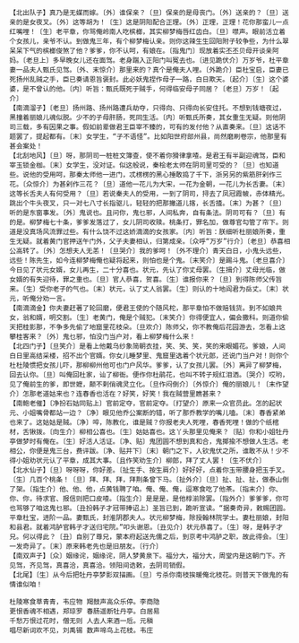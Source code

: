 <!-- { "loadSidebar": true } -->
    【北出队子】真乃是无媒而嫁。〔外〕谁保亲？〔旦〕保亲的是母丧门。〔外〕送亲的？〔旦〕送亲的是女夜叉。〔外〕这等胡为！〔生〕这是阴阳配合正理。〔外〕正理，正理！花你那蛮儿一点红嘴哩！〔生〕老平章，你骂俺岭南人吃槟榔，其实柳梦梅唇红齿白。〔旦〕噤声。眼前活立着个女孩儿，亲爷不认。到做鬼三年，有个柳梦梅认亲。则你这辣生生回阳附子较争些，为什么翠呆呆下气的槟榔俊煞了他？爹爹，你不认呵，有娘在。〔指鬼门〕现放着实丕丕贝母开谈亲阿妈。〔老旦上〕多早晚女儿还在面驾。老身踹入正阳门叫冤去也。〔进见跪伏介〕万岁爷，杜平章妻一品夫人甄氏见驾。〔外、末惊介〕那里来的？真个是俺夫人哩。〔外跪介〕臣杜宝启，臣妻已死扬州乱贼之手，臣已奏请恩旨褒封。此必妖鬼捏作母子一路，白日欺天。〔起介〕〔生〕这个婆婆，是不曾认的他。〔内〕听旨：甄氏既死于贼手，何得临安母子同居？〔老旦〕万岁！〔起介〕
    【南滴溜子】〔老旦〕扬州路、扬州路遭兵劫夺，只得向、只得向长安住托。不想到钱塘夜过，黑撞着丽娘儿魂似脱。少不的子母肝肠，死同生活。〔内〕听甄氏所奏，其女重生无疑。则他阴司三载，多有因果之事。假如前辈做君王臣宰不臻的，可有的发付他？从直奏来。〔旦〕这话不题罢了，提起都有。〔末〕女学生，“子不语怪”。比如阳世府部州县，尚然磨刷卷宗，他那里有甚会案处！
    【北刮地风】〔旦〕呀，那阴司一桩桩文簿查，使不着你猾律拿喳。是君王有半副迎魂驾，臣和宰玉锁金枷。〔末〕女学生，没对证。似这般说，秦桧老太师在阴司里可受的？〔旦〕也知道些。说他的受用呵，那秦太师他一进门，忒楞楞的黑心捶敢捣了千下，浙另另的紫筋肝剁作三花。〔众惊介〕为甚剁作三花？〔旦〕道他一花儿为大宋，一花为金朝，一花儿为长舌妻。〔末〕这等长舌夫人有何受用？〔旦〕若说秦夫人的受用，一到了阴司，挦去了凤冠霞帔，赤体精光。跳出个牛头夜叉，只一对七八寸长指驱儿，轻轻的把那撇道儿揢，长舌揸。〔末〕为甚？〔旦〕听的是东窗事发。〔外〕鬼说也。且问你，鬼乜邪，人间私奔，自有条法。阴司可有？〔旦〕有的是。柳梦梅七十条，爹爹发落过了，女儿阴司收赎。桃条打，罪名加，做尊官勾管了帘下。则道是没真场风流罪过些。有什么饶不过这娇滴滴的女孩家。〔内〕听旨：朕细听杜丽娘所奏，重生无疑。就着黄门官押送午门外，父子夫妻相认，归第成亲。〔众呼“万岁”行介〕〔老旦〕恭喜相公高转了。〔外〕怎想夫人无恙！〔旦哭介〕我的爹呵！〔外不理介〕青天白日，小鬼头远些，远些！陈先生，如今连柳梦梅俺也疑将起来，则怕也是个鬼。〔末笑介〕是踢斗鬼。〔老旦喜介〕今日见了状元女婿，女儿再生，二十分喜也。状元，先认了你丈母罢。〔生揖介〕丈母光临，做女婿的有失迎待，罪之重也。〔旦〕官人恭喜，贺喜。〔生〕谁报你来？〔旦〕到得陈师父传旨来。〔生〕受你老子的气也。〔末〕状元，认了丈人翁罢。〔生〕则认的十地阎君为岳丈。〔末〕状元，听俺分劝一言。
    【南滴滴金】你夫妻赶著了轮回磨，便君王使的个随风柁，那平章怕不做赔钱货。到不如娘共女，翁和婿，明交割。〔生〕老黄门，俺是个贼犯。〔末笑介〕你得便宜人，偏会撒科。则道你偷天把桂影那，不争多先偷了地窟里花枝朵。〔旦欢介〕陈师父，你不教俺后花园游去，怎看上这攀桂客来？〔外〕鬼乜邪，怕没门当户对，看上柳梦梅什么来！
    【北四门子】〔旦笑介〕是看上他戴乌纱象简朝衣挂，笑、笑、笑，笑的来眼媚花。爹娘，人间白日里高结采楼，招不出个官婿。你女儿睡梦里、鬼窟里选着个状元郎，还说门当户对！则你个杜杜陵惯把女孩儿吓，那柳柳州他可也门户风华。爹爹，认了女孩儿罢。〔外〕离异了柳梦梅，回去认你。〔旦〕叫俺回杜家，讪了柳衙。便作你杜鹃花，也叫不转子规红泪洒。〔哭介〕哎哟，见了俺前生的爹，即世嬷，颠不剌俏魂灵立化。〔旦作闷倒介〕〔外惊介〕俺的丽娘儿！〔末作望介〕怎那老道姑来也？连春香也活在？好笑，好笑！我在贼营里瞧甚来？
    【南鲍老催】〔净扮石姑同贴上〕官前定夺，官前定夺。〔打望介〕原来一众官员此。怎的起状元、小姐嘴骨都站一边？〔净〕眼见他乔公案断的错，听了那乔教学的嘴儿嗑。〔末〕春香紧弟也来了。这姑姑是贼。〔净〕啐，陈教化，谁是贼？你报老夫人死哩，春香死哩！做的个纸棺材，舌锹拨。〔向生介〕柳相公喜也。〔生〕姑姑喜也。这丫头那里见俺来？〔贴〕你和小姐牡丹亭做梦时有俺在。〔生〕好活人活证。〔净、贴〕鬼团圆不想到真和合，鬼揶揄不想做人生活。老相公，你便是鬼三台，费评跋。〔净、贴并下〕〔末〕朝门之下，人钦鬼伏之所，谁敢不从！少不得小姐劝状元认了平章，成其大事。〔且作笑劝生介〕柳郎，拜了丈人罢！〔生不伏介〕
    【北水仙子】〔旦〕呀呀呀，你好差。〔扯生手、按生肩介〕好好好，点着你玉带腰身把玉手叉。〔生〕几百个桃条！〔旦〕拜、拜、拜，拜荆条曾下马。〔扯外介〕〔旦〕扯、扯、扯，做泰山倒了架。〔指生介〕他、他、他，点黄钱聘了咱。俺、俺、俺，逗寒食吃了他茶。〔指末介〕你、你、你，待求官、报信则把口皮喳。〔指生介〕是是是，是他椁湔除罢。〔指外介〕爹爹爹，你可也骂够了咱这鬼乜邪。〔丑扮韩子才冠带捧诏上〕圣旨已到，跪听宣读。“据奏奇异，敕赐团圆。平章杜宝，进阶一品。妻甄氏，封淮阴郡夫人。状元柳梦梅，除授翰林院学士。妻杜丽娘，封阳和县君。就着鸿胪官韩子才送归宅院。”叩头谢恩。〔丑见介〕状元恭喜了。〔生〕呀，是韩子才兄。何以得此？〔丑〕自别了尊兄，蒙本府起送先儒之后，到京考中鸿胪之职，故此得会。〔生〕一发奇异了。〔末〕原来韩老先也是旧朋友。〔行介〕
    【南双声子】〔众〕姻缘诧，姻缘诧，阴人梦黄泉下。福分大，福分大，周堂内是这朝门下。齐见驾，齐见驾，真喜洽，真喜洽。领阳间诰敕，去阴司销假。
    【北尾】〔生〕从今后把牡丹亭梦影双描画。〔旦〕亏杀你南枝挨暖俺北枝花。则普天下做鬼的有情谁似咱！

    杜陵寒食草青青，韦应物 羯鼓声高众乐停。李商隐
    更恨香魂不相遇，郑琼罗 春肠遥断牡丹亭。白居易
    千愁万恨过花时，僧无则 人去人来酒一卮。元稹
    唱尽新词欢不见，刘禹锡 数声啼鸟上花枝。韦庄

